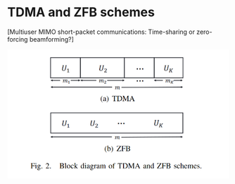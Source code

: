 # TDMA and ZFB schemes

[Multiuser MIMO short-packet communications: Time-sharing or zero-forcing beamforming?]

![image-20230531200541453](https://raw.githubusercontent.com/elapsing/my_picture_md/main/img/202306070051890.png)